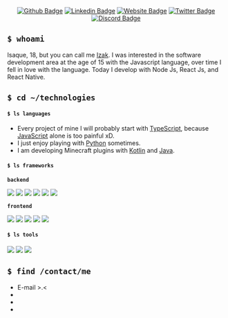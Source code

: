 <div align="center">    
  <a href="https://izakdvlpr.vercel.app"><img src="https://img.shields.io/badge/-WebSite-000000?style=for-the-badge&logo=google-chrome&logoColor=white&link=https://izakdvlpr.vercel.app" alt="Github Badge" /></a>  
  <a href="https://www.linkedin.com/in/izakdvlpr/"><img src="https://img.shields.io/badge/- Linkedin-000000?style=for-the-badge&logo=linkedin&logoColor=white&link=https://www.linkedin.com/in/izakdvlpr/" alt="Linkedin Badge" /></a>  
  <a href="https://github.com/izakdvlpr"><img src="https://img.shields.io/badge/-Github-000000?style=for-the-badge&logo=Github&logoColor=white&link=https://github.com/izakdvlpr" alt="Website Badge"/></a>  
  <a href="https://twitter.com/izakdvlpr"><img src="https://img.shields.io/badge/-Twitter-000000?style=for-the-badge&logo=twitter&logoColor=white&link=https://twitter.com/izakdvlpr" alt="Twitter Badge"/></a>
  <a href="https://discord.com/users/461273822360895491"><img src="https://img.shields.io/badge/-Discord-000000?style=for-the-badge&logo=discord&logoColor=white&link=https://discord.com/users/461273822360895491" alt="Discord Badge"/></a>
</div>

## `$ whoami`

Isaque, 18, but you can call me [Izak](https://github.com/izakdvlpr). I was interested in the software development area at the age of 15 with the Javascript language, over time I fell in love with the language. Today I develop with Node Js, React Js, and React Native.

## `$ cd ~/technologies`

#### `$ ls languages`

- Every project of mine I will probably start with [TypeScript](https://typescriptlang.org/), because [JavaScript](https://javascript.com/) alone is too painful xD.
- I just enjoy playing with [Python](https://python.org/) sometimes.
- I am developing Minecraft plugins with [Kotlin](https://kotlinlang.org/) and [Java](https://java.com/).

#### `$ ls frameworks`

**`backend`**
 
<a href="https://nodejs.org/en/"><img src="https://img.icons8.com/windows/30/4caf50/node-js.png"/></a>
<a href="https://graphql.org/"><img src="https://img.icons8.com/color/30/000000/graphql.png"/></a>
<a href=""><img src="https://img.icons8.com/fluency/30/000000/mysql-logo.png"/></a>
<a href=""><img src="https://img.icons8.com/color/30/000000/postgreesql.png"/></a>
<a href=""><img src="https://img.icons8.com/color/30/000000/mongodb.png"/></a>
<a href=""><img src="https://img.icons8.com/color/30/000000/redis.png"/></a>

**`frontend`**

<a href="https://developer.mozilla.org/en-US/docs/Web/HTML"><img src="https://img.icons8.com/color/30/000000/html-5.png"/></a>
<a href="https://developer.mozilla.org/en-US/docs/web/CSS"><img src="https://img.icons8.com/color/30/0080FF/css3.png"/></a>
<a href="https://reactjs.org/"><img src="https://img.icons8.com/ios-filled/30/00d1f7/react-native.png"/></a>
<a href="https://redux.js.org/"><img src="https://img.icons8.com/color/30/000000/redux.png"/></a>
<a href="https://apollographql.com/"><img src="https://img.icons8.com/color/30/000000/apollo.png"/></a>

#### `$ ls tools`

<a href="https://code.visualstudio.com/"><img src="https://img.icons8.com/ios-filled/30/0175c5/visual-studio-logo.png"/></a>
<a href="https://git-scm.com/"><img src="https://img.icons8.com/ios-filled/30/f4511e/git.png"/></a>
<a href="https://ubuntu.com/"><img src="https://img.icons8.com/color/30/000000/ubuntu.png"/></a>

## `$ find /contact/me`

- E-mail >.<
- 
- 
- 
